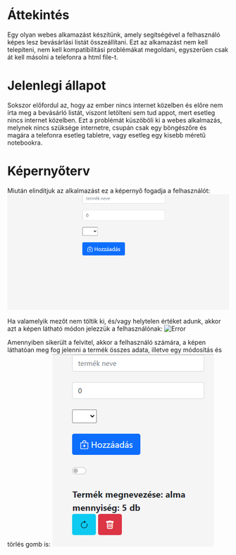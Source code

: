 # Áttekintés
Egy olyan webes alkamazást készítünk, amely segítségével a felhasználó képes lesz bevásárlási listát összeállítani.
Ezt az alkamazást nem kell telepíteni, nem kell kompatibilitási problémákat megoldani, egyszerűen csak át kell másolni a telefonra a html file-t.

# Jelenlegi állapot
Sokszor előfordul az, hogy az ember nincs internet közelben és előre nem írta meg a bevásárló listát, viszont letölteni sem tud appot, mert esetleg nincs internet közelben. Ezt a problémát küszöböli ki a webes alkalmazás, melynek nincs szüksége internetre, csupán csak egy böngészőre és magára a telefonra esetleg tabletre, vagy esetleg egy kisebb méretű notebookra.

# Képernyőterv
Miután elindítjuk az alkalmazást ez a képernyő fogadja a felhasználót: ![Default](https://github.com/GerXY-code/shoplist/blob/main/k%C3%A9pek/alap.PNG)

Ha valamelyik mezőt nem töltik ki, és/vagy helytelen értéket adunk, akkor azt a képen látható módon jelezzük a felhasználónak: ![Error](https://github.com/GerXY-code/shoplist/blob/main/k%C3%A9pek/hahiba.PNG)

Amennyiben sikerült a felvitel, akkor a felhasználó számára, a képen láthatóan meg fog jelenni a termék összes adata, illetve egy módosítás és törlés gomb is: ![Default](https://github.com/GerXY-code/shoplist/blob/main/k%C3%A9pek/felvitel.PNG) 